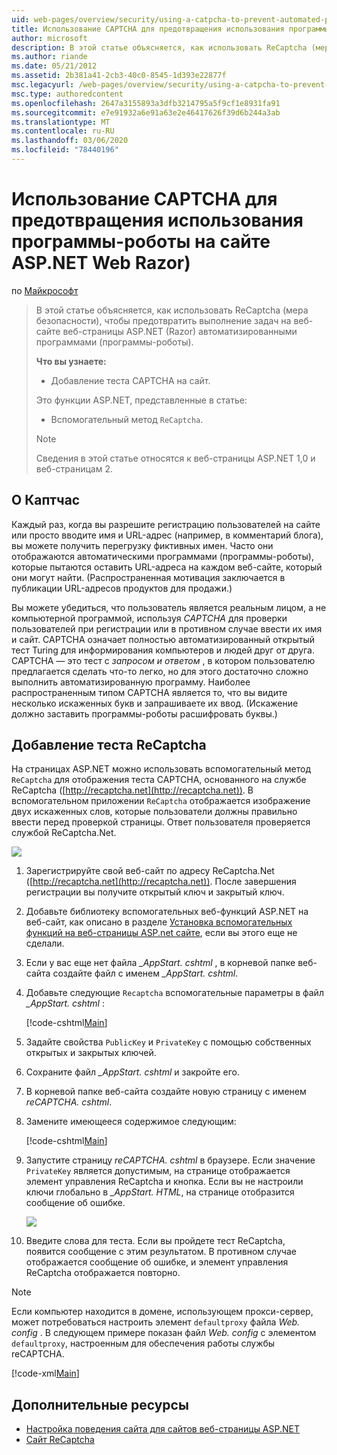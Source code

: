 ```yaml
---
uid: web-pages/overview/security/using-a-catpcha-to-prevent-automated-programs-bots-from-using-your-aspnet-web-site
title: Использование CAPTCHA для предотвращения использования программы-роботы на сайте ASP.NET Web Razor) | Документация Майкрософт
author: microsoft
description: В этой статье объясняется, как использовать ReCaptcha (мера безопасности) для предотвращения выполнения задач автоматическими программами (программы-роботы) в веб-страницы ASP.NET (Razor)...
ms.author: riande
ms.date: 05/21/2012
ms.assetid: 2b381a41-2cb3-40c0-8545-1d393e22877f
msc.legacyurl: /web-pages/overview/security/using-a-catpcha-to-prevent-automated-programs-bots-from-using-your-aspnet-web-site
msc.type: authoredcontent
ms.openlocfilehash: 2647a3155893a3dfb3214795a5f9cf1e8931fa91
ms.sourcegitcommit: e7e91932a6e91a63e2e46417626f39d6b244a3ab
ms.translationtype: MT
ms.contentlocale: ru-RU
ms.lasthandoff: 03/06/2020
ms.locfileid: "78440196"
---
```

# <a name="using-a-captcha-to-prevent-bots-from-using-your-aspnet-web-razor-site"></a>Использование CAPTCHA для предотвращения использования программы-роботы на сайте ASP.NET Web Razor)

по [Майкрософт](https://github.com/microsoft)

> В этой статье объясняется, как использовать ReCaptcha (мера безопасности), чтобы предотвратить выполнение задач на веб-сайте веб-страницы ASP.NET (Razor) автоматизированными программами (программы-роботы).
> 
> **Что вы узнаете:** 
> 
> - Добавление теста CAPTCHA на сайт.
> 
> Это функции ASP.NET, представленные в статье:
> 
> - Вспомогательный метод `ReCaptcha`.
> 
> > [!NOTE]
> > Сведения в этой статье относятся к веб-страницы ASP.NET 1,0 и веб-страницам 2.

## <a name="about-captchas"></a>О Каптчас

Каждый раз, когда вы разрешите регистрацию пользователей на сайте или просто вводите имя и URL-адрес (например, в комментарий блога), вы можете получить перегрузку фиктивных имен. Часто они отображаются автоматическими программами (программы-роботы), которые пытаются оставить URL-адреса на каждом веб-сайте, который они могут найти. (Распространенная мотивация заключается в публикации URL-адресов продуктов для продажи.)

Вы можете убедиться, что пользователь является реальным лицом, а не компьютерной программой, используя *CAPTCHA* для проверки пользователей при регистрации или в противном случае ввести их имя и сайт. CAPTCHA означает полностью автоматизированный открытый тест Turing для информирования компьютеров и людей друг от друга. CAPTCHA — это тест с *запросом и ответом* , в котором пользователю предлагается сделать что-то легко, но для этого достаточно сложно выполнить автоматизированную программу. Наиболее распространенным типом CAPTCHA является то, что вы видите несколько искаженных букв и запрашиваете их ввод. (Искажение должно заставить программы-роботы расшифровать буквы.)

## <a name="adding-a-recaptcha-test"></a>Добавление теста ReCaptcha

На страницах ASP.NET можно использовать вспомогательный метод `ReCaptcha` для отображения теста CAPTCHA, основанного на службе ReCaptcha ([http://recaptcha.net](http://recaptcha.net)). В вспомогательном приложении `ReCaptcha` отображается изображение двух искаженных слов, которые пользователи должны правильно ввести перед проверкой страницы. Ответ пользователя проверяется службой ReCaptcha.Net.

![](using-a-catpcha-to-prevent-automated-programs-bots-from-using-your-aspnet-web-site/_static/image1.jpg)

1. Зарегистрируйте свой веб-сайт по адресу ReCaptcha.Net ([http://recaptcha.net](http://recaptcha.net)). После завершения регистрации вы получите открытый ключ и закрытый ключ.
2. Добавьте библиотеку вспомогательных веб-функций ASP.NET на веб-сайт, как описано в разделе [Установка вспомогательных функций на веб-страницы ASP.net сайте](https://go.microsoft.com/fwlink/?LinkId=252372), если вы этого еще не сделали.
3. Если у вас еще нет файла *\_AppStart. cshtml* , в корневой папке веб-сайта создайте файл с именем *\_AppStart. cshtml*.
4. Добавьте следующие `Recaptcha` вспомогательные параметры в файл *\_AppStart. cshtml* : 

    [!code-cshtml[Main](using-a-catpcha-to-prevent-automated-programs-bots-from-using-your-aspnet-web-site/samples/sample1.cshtml?highlight=6-7)]
5. Задайте свойства `PublicKey` и `PrivateKey` с помощью собственных открытых и закрытых ключей.
6. Сохраните файл *\_AppStart. cshtml* и закройте его.
7. В корневой папке веб-сайта создайте новую страницу с именем *reCAPTCHA. cshtml*.
8. Замените имеющееся содержимое следующим: 

    [!code-cshtml[Main](using-a-catpcha-to-prevent-automated-programs-bots-from-using-your-aspnet-web-site/samples/sample2.cshtml)]
9. Запустите страницу *reCAPTCHA. cshtml* в браузере. Если значение `PrivateKey` является допустимым, на странице отображается элемент управления ReCaptcha и кнопка. Если вы не настроили ключи глобально в *\_AppStart. HTML*, на странице отобразится сообщение об ошибке. 

    ![](using-a-catpcha-to-prevent-automated-programs-bots-from-using-your-aspnet-web-site/_static/image1.png)
10. Введите слова для теста. Если вы пройдете тест ReCaptcha, появится сообщение с этим результатом. В противном случае отображается сообщение об ошибке, и элемент управления ReCaptcha отображается повторно.

> [!NOTE]
> Если компьютер находится в домене, использующем прокси-сервер, может потребоваться настроить элемент `defaultproxy` файла *Web. config* . В следующем примере показан файл *Web. config* с элементом `defaultproxy`, настроенным для обеспечения работы службы reCAPTCHA.
> 
> [!code-xml[Main](using-a-catpcha-to-prevent-automated-programs-bots-from-using-your-aspnet-web-site/samples/sample3.xml)]

<a id="Additional_Resources"></a>
## <a name="additional-resources"></a>Дополнительные ресурсы

- [Настройка поведения сайта для сайтов веб-страницы ASP.NET](https://go.microsoft.com/fwlink/?LinkId=202906)
- [Сайт ReCaptcha](https://www.google.com/recaptcha)
